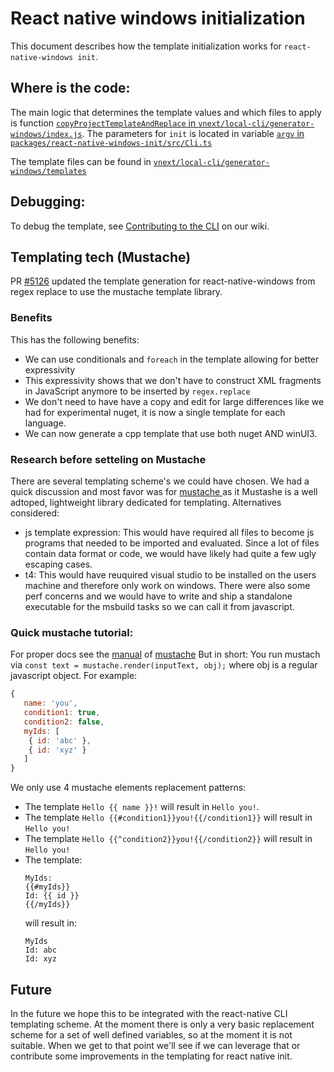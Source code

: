 # React native windows initialization

This document describes how the template initialization works for `react-native-windows init`.

## Where is the code:
The main logic that determines the template values and which files to apply is function [`copyProjectTemplateAndReplace` in `vnext/local-cli/generator-windows/index.js`](https://github.com/microsoft/react-native-windows/blob/master/vnext/local-cli/generator-windows/index.js#L48).
The parameters for `init` is located in variable [`argv` in `packages/react-native-windows-init/src/Cli.ts`](https://github.com/microsoft/react-native-windows/blob/7de1f3843a9754c7fbf744bf3e556fdca78472c1/packages/react-native-windows-init/src/Cli.ts#L27)

The template files can be found in [`vnext/local-cli/generator-windows/templates`](https://github.com/microsoft/react-native-windows/tree/7de1f3843a9754c7fbf744bf3e556fdca78472c1/vnext/local-cli/generator-windows/templates)

## Debugging:
To debug the template, see [Contributing to the CLI](https://github.com/microsoft/react-native-windows/wiki/Contributing-to-the-CLI) on our wiki.

## Templating tech (Mustache)
PR [#5126](https://github.com/microsoft/react-native-windows/pull/5126) updated the template generation for react-native-windows from regex replace to use the mustache template library. 
### Benefits
This has the following benefits:
* We can use conditionals and `foreach` in the template allowing for better expressivity
* This expressivity shows that we don't have to construct XML fragments in JavaScript anymore to be inserted by `regex.replace`
* We don't need to have have a copy and edit for large differences like we had for experimental nuget, it is now a single template for each language.
* We can now generate a cpp template that use both nuget AND winUI3.

### Research before setteling on Mustache
There are several templating scheme's we could have chosen. We had a quick discussion and most favor was for [mustache ](https://www.npmjs.com/package/mustache) as it  Mustashe is a well adtoped, lightweight library dedicated for templating.
Alternatives considered:
 * js template expression: This would have required all files to become js programs that needed to be imported and evaluated. Since a lot of files contain data format or code, we would have likely had quite a few ugly escaping cases.
 * t4:  This would have reuquired visual studio to be installed on the users machine and therefore only work on windows. There were also some perf concerns and we would have to write and ship a standalone executable for the msbuild tasks so we can call it from javascript.

### Quick mustache tutorial:
For proper docs see the [manual](http://mustache.github.io/mustache.5.html) of [mustache](http://mustache.github.io/)
But in short:
You run mustach via `const text = mustache.render(inputText, obj);` where obj is a regular javascript object. 
For example:
```js
{
   name: 'you',
   condition1: true,
   condition2: false,
   myIds: [
    { id: 'abc' },
    { id: 'xyz' }
   ]
}
```

We only use 4 mustache elements replacement patterns:
 * The template `Hello {{ name }}!` will result in `Hello you!`.
 * The template `Hello {{#condition1}}you!{{/condition1}}` will result in `Hello you!`
 * The template `Hello {{^condition2}}you!{{/condition2}}` will result in `Hello you!`
 * The template:
   ```
   MyIds:
   {{#myIds}}
   Id: {{ id }}
   {{/myIds}}
   ```
   will result in:
   ```
   MyIds
   Id: abc
   Id: xyz
   ```

## Future
In the future we hope this to be integrated with the react-native CLI templating scheme. At the moment there is only a very basic replacement scheme for a set of well defined variables, so at the moment it is not suitable. When we get to that point we'll see if we can leverage that or contribute some improvements in the templating for react native init.
